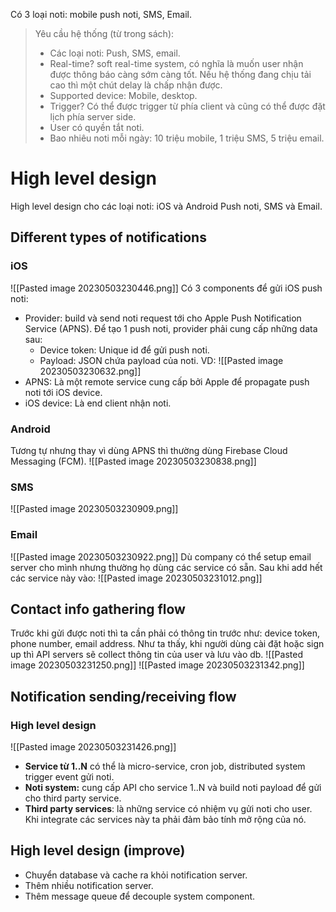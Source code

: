 Có 3 loại noti: mobile push noti, SMS, Email.
> Yêu cầu hệ thống (từ trong sách):
> - Các loại noti: Push, SMS, email.
> - Real-time? soft real-time system, có nghĩa là muốn user nhận được thông báo càng sớm càng tốt. Nếu hệ thống đang chịu tải cao thì một chút delay là chấp nhận được.
> - Supported device: Mobile, desktop.
> - Trigger? Có thể được trigger từ phía client và cũng có thể được đặt lịch phía server side.
> - User có quyền tắt noti.
> - Bao nhiêu noti mỗi ngày: 10 triệu mobile, 1 triệu SMS, 5 triệu email.

# High level design
High level design cho các loại noti: iOS và Android Push noti, SMS và Email.
## Different types of notifications
### iOS
![[Pasted image 20230503230446.png]]
Có 3 components để gửi iOS push noti:
- Provider: build và send noti request tới cho Apple Push Notification Service (APNS). Để tạo 1 push noti, provider phải cung cấp những data sau:
	- Device token: Unique id để gửi push noti.
	- Payload: JSON chứa payload của noti. VD: 
	![[Pasted image 20230503230632.png]]
- APNS: Là một remote service cung cấp bởi Apple để propagate push noti tới iOS device.
- iOS device: Là end client nhận noti.
### Android
Tương tự nhưng thay vì dùng APNS thì thường dùng Firebase Cloud Messaging (FCM).
![[Pasted image 20230503230838.png]]
### SMS
![[Pasted image 20230503230909.png]]
### Email
![[Pasted image 20230503230922.png]]
Dù company có thể setup email server cho mình nhưng thường họ dùng các service có sẵn.
Sau khi add hết các service này vào:
![[Pasted image 20230503231012.png]]
## Contact info gathering flow
Trước khi gửi được noti thì ta cần phải có thông tin trước như: device token, phone number, email address.
Như ta thấy, khi người dùng cài đặt hoặc sign up thì API servers sẽ collect thông tin của user và lưu vào db.
![[Pasted image 20230503231250.png]]
![[Pasted image 20230503231342.png]]
## Notification sending/receiving flow
### High level design
![[Pasted image 20230503231426.png]]
- **Service từ 1..N** có thể là micro-service, cron job, distributed system trigger event gửi noti.
- **Noti system:** cung cấp API cho service 1..N và build noti payload để gửi cho third party service.
- **Third party services**: là những service có nhiệm vụ gửi noti cho user. Khi integrate các services này ta phải đảm bảo tính mở rộng của nó.
## High level design (improve)
- Chuyển database và cache ra khỏi notification server.
- Thêm nhiều notification server.
- Thêm message queue để decouple system component.
